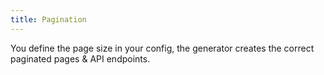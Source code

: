 ```yaml
---
title: Pagination
---
```


You define the page size in your config, the generator creates the correct paginated pages & API endpoints.
